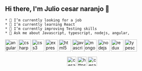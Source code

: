  ## Hi there, I'm Julio cesar naranjo 👋

    * 🔭 I’m currently looking for a job  
    * 🌱 I’m currently learning React
    * 🤔 I’m currently improving Testing skills
    * 💬 Ask me about Javascript, typescript, nodejs, angular,  
    
    
    
 <p align="left"><img src="https://devicons.github.io/devicon/devicon.git/icons/angularjs/angularjs-original.svg" alt="angularjs" width="40" height="40"/> <img src="https://devicons.github.io/devicon/devicon.git/icons/csharp/csharp-original.svg" alt="csharp" width="40" height="40"/> <img src="https://devicons.github.io/devicon/devicon.git/icons/css3/css3-original-wordmark.svg" alt="css3" width="40" height="40"/>  <img src="https://devicons.github.io/devicon/devicon.git/icons/express/express-original-wordmark.svg" alt="express" width="40" height="40"/>  <img src="https://devicons.github.io/devicon/devicon.git/icons/html5/html5-original-wordmark.svg" alt="html5" width="40" height="40"/> <img src="https://devicons.github.io/devicon/devicon.git/icons/javascript/javascript-original.svg" alt="javascript" width="40" height="40"/><img src="https://devicons.github.io/devicon/devicon.git/icons/mongodb/mongodb-original-wordmark.svg" alt="mongodb" width="40" height="40"/> <img src="https://devicons.github.io/devicon/devicon.git/icons/nodejs/nodejs-original-wordmark.svg" alt="nodejs" width="40" height="40"/>   <img src="https://devicons.github.io/devicon/devicon.git/icons/redux/redux-original.svg" alt="redux" width="40" height="40"/> <img src="https://devicons.github.io/devicon/devicon.git/icons/typescript/typescript-original.svg" alt="typescript" width="40" height="40"/></p>

<p align="center">
<a href="https://twitter.com/cesarnaranjo16" target="blank"><img align="center" src="https://cdn.jsdelivr.net/npm/simple-icons@3.0.1/icons/twitter.svg" alt="cesarnarajo16" height="30" width="30" /></a>
<a href="https://www.linkedin.com/in/julio-cesar-naranjo" target="blank"><img align="center" src="https://cdn.jsdelivr.net/npm/simple-icons@3.0.1/icons/linkedin.svg" alt="https://www.linkedin.com/in/julio-cesar-naranjo/" height="30" width="30" /></a>
<a href="https://www.facebook.com/cesar.naranjo.quintero" target="blank"><img align="center" src="https://cdn.jsdelivr.net/npm/simple-icons@3.0.1/icons/facebook.svg" alt="cesar.naranjo.quintero" height="30" width="30" /></a>
</p>

